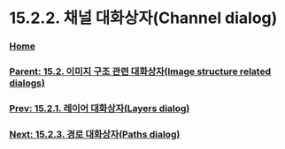 # 15.2.2. 채널 대화상자(Channel dialog)

### [Home](./00-home.md)
### [Parent: 15.2. 이미지 구조 관련 대화상자(Image structure related dialogs)](./15-02-00-image-structure-related-dialogs.md)
### [Prev: 15.2.1. 레이어 대화상자(Layers dialog)](./15-02-01-00-layers-dialog.md)
### [Next: 15.2.3. 경로 대화상자(Paths dialog)](./15-02-03-paths-dialog.md)

